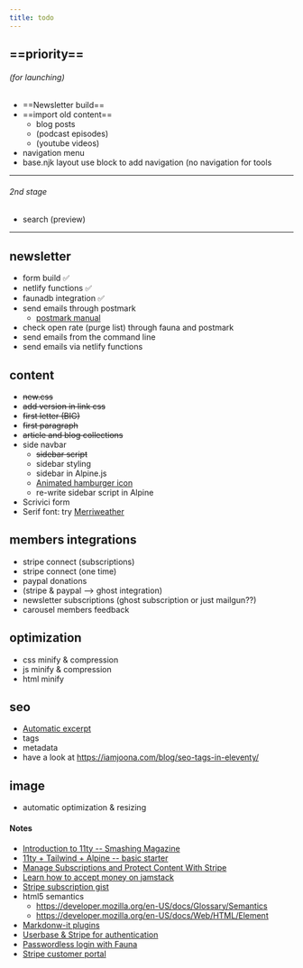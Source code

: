 ```yaml
---
title: todo
---
```


## ==priority== 
###### (for launching)

- ==Newsletter build==
- ==import old content== 
    - blog posts
    - (podcast episodes)
    - (youtube videos)
- navigation menu
- base.njk layout use block to add navigation (no navigation for tools
---
###### 2nd stage
- search (preview)

---

## newsletter
- form build ✅
- netlify functions ✅
- faunadb integration ✅
- send emails through postmark
    - [postmark manual](https://postmarkapp.com/manual)
- check open rate (purge list) through fauna and postmark
- send emails from the command line
- send emails via netlify functions

## content
- ~~new.css~~
- ~~add version in link css~~
- ~~first letter (BIG)~~
- ~~first paragraph~~
- ~~article and blog collections~~
- side navbar
    - ~~sidebar script~~
    - sidebar styling
    - sidebar in Alpine.js
    - [Animated hamburger icon](https://github.com/Typogram/Anicons)
    - re-write sidebar script in Alpine
- Scrivici form
- Serif font: try [Merriweather](https://docs.xz.style/fonts/fonts/merriweather) 

## members integrations
- stripe connect (subscriptions)
- stripe connect (one time)
- paypal donations
- (stripe & paypal --> ghost integration)
- newsletter subscriptions (ghost subscription or just mailgun??)
- carousel members feedback

## optimization
- css minify & compression
- js minify & compression
- html minify

## seo
- [Automatic excerpt](https://www.11ty.dev/docs/data-frontmatter-customize/)
- tags
- metadata
- have a look at <https://iamjoona.com/blog/seo-tags-in-eleventy/>

## image
- automatic optimization & resizing

#### Notes
- [Introduction to 11ty -- Smashing Magazine](https://www.smashingmagazine.com/2021/03/eleventy-static-site-generator/?utm_source=pocket_mylist)
- [11ty + Tailwind + Alpine -- basic starter](https://css-tricks.com/eleventy-starter-with-tailwind-css-alpine-js/)
- [Manage Subscriptions and Protect Content With Stripe](https://www.netlify.com/blog/2020/07/13/manage-subscriptions-and-protect-content-with-stripe/?utm_source=pocket_mylist)
- [Learn how to accept money on jamstack](https://www.netlify.com/blog/2020/04/13/learn-how-to-accept-money-on-jamstack-sites-in-38-minutes/)
- [Stripe subscription gist](https://github.com/stripe-samples/checkout-single-subscription/blob/939a106922f53a0bcd6918acd7de85d0a70935e9/server/node/server.js)
- html5 semantics 
    - <https://developer.mozilla.org/en-US/docs/Glossary/Semantics> 
    - <https://developer.mozilla.org/en-US/docs/Web/HTML/Element>
- [Markdonw-it plugins](https://github.com/markdown-it/markdown-it#init-with-presets-and-options)
- [Userbase & Stripe for authentication](https://userbase.com/docs/sdk/purchase-subscription/)
- [Passwordless login with Fauna](https://dev.to/gzuidhof/implementing-serverless-passwordless-login-with-faunadb-l30)
- [Stripe customer portal](https://stripe.com/docs/billing/subscriptions/integrating-customer-portal)
